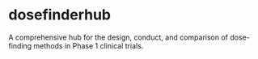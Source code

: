 # dosefinderhub
A comprehensive hub for the design, conduct, and comparison of dose-finding methods in Phase 1 clinical trials.

